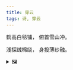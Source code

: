 ```yaml
---
title: 穿云
tags: 诗, 穿云
---
```


鹤高白毯铺，
俯首雪山冲。

浅探绒棉绕，
身投薄纱融。

<details><summary>🖼️</summary>

![](writings/images/2020-09-17-10-55-chuan-yun.JPG)

</details>
